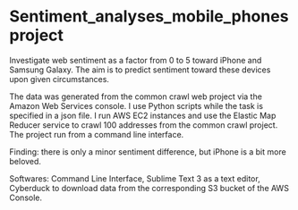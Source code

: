 # Sentiment_analyses_mobile_phones project

Investigate web sentiment as a factor from 0 to 5 toward iPhone and Samsung Galaxy. The aim is to predict sentiment toward these devices 
upon given circumstances.

The data was generated from the common crawl web project via the Amazon Web Services console. I use Python scripts while the task 
is specified in a json file. I run AWS EC2 instances and use the Elastic Map Reducer
service to crawl 100 addresses from the common crawl project. The project run from a command line interface.

Finding: there is only a minor sentiment difference, but iPhone is a bit more beloved.

Softwares: Command Line Interface, Sublime Text 3 as a text editor, Cyberduck to download data from the corresponding S3 bucket of the AWS Console.
